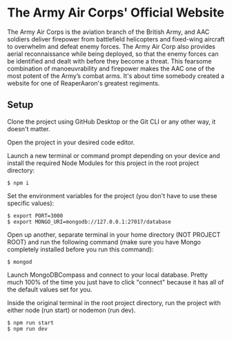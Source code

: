 # The Army Air Corps' Official Website

The Army Air Corps is the aviation branch of the British Army, and AAC soldiers deliver firepower from battlefield helicopters and fixed-wing aircraft to overwhelm and defeat enemy forces. The Army Air Corp also provides aerial reconnaissance while being deployed, so that the enemy forces can be identified and dealt with before they become a threat. This fearsome combination of manoeuvrability and firepower makes the AAC one of the most potent of the Army’s combat arms. It's about time somebody created a website for one of ReaperAaron's greatest regiments.

## Setup

Clone the project using GitHub Desktop or the Git CLI or any other way, it doesn't matter.

Open the project in your desired code editor.

Launch a new terminal or command prompt depending on your device and install the required Node Modules for this project in the root project directory:

```
$ npm i
```

Set the environment variables for the project (you don't have to use these specific values):

```
$ export PORT=3000
$ export MONGO_URI=mongodb://127.0.0.1:27017/database
```

Open up another, separate terminal in your home directory (NOT PROJECT ROOT) and run the following command (make sure you have Mongo completely installed before you run this command):

```
$ mongod
```

Launch MongoDBCompass and connect to your local database. Pretty much 100% of the time you just have to click "connect" because it has all of the default values set for you.

Inside the original terminal in the root project directory, run the project with either node (run start) or nodemon (run dev).

```
$ npm run start
$ npm run dev
```
